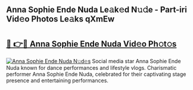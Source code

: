 ## Anna Sophie Ende Nuda Le𝚊k𝚎d N𝚞𝚍e - Part-iri Vid𝚎o Photos Le𝚊ks qXmEw

# <h2><a href="http://fbec0x.evod.top/?m=Anna+Sophie+Ende+Nuda">🔗 👉🔴 Anna Sophie Ende Nuda Vid𝚎o Ph𝚘t𝚘s</a></h2>

[![Anna Sophie Ende Nuda N𝚞d𝚎s](https://i.imgur.com/8V9OHl7.gif)](http://fbec0x.evod.top/?m=Anna+Sophie+Ende+Nuda)
Social media star Anna Sophie Ende Nuda known for dance performances and lifestyle vlogs. Charismatic performer Anna Sophie Ende Nuda, celebrated for their captivating stage presence and entertaining performances. 
